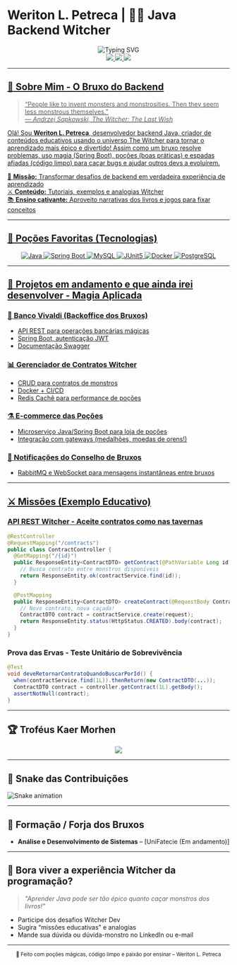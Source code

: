 # Weriton L. Petreca | 🧙‍♂️ Java Backend Witcher

<div align="center">
  <img src="https://readme-typing-svg.herokuapp.com?font=Fira+Code&size=35&duration=3000&pause=1000&color=FF6B35&center=true&vCenter=true&width=700&lines=Witcher+Backend+Developer;Spring+Boot+Alchemist;Solving+Problems+Like+a+Witcher;Java+Inspired+on+Kaer+Morhen" alt="Typing SVG"/>
</div>

<div align="center">
  <a href="https://linkedin.com/in/weriton-petreca">
    <img src="https://img.shields.io/badge/LinkedIn-0077B5?style=for-the-badge&logo=linkedin&logoColor=white"/>
  </a>
  <a href="mailto:eulcfr@gmail.com">
    <img src="https://img.shields.io/badge/Gmail-D14836?style=for-the-badge&logo=gmail&logoColor=white"/>
  </a>
  <a href="https://wa.me/5535997231989">
    <img src="https://img.shields.io/badge/WhatsApp-25D366?style=for-the-badge&logo=whatsapp&logoColor=white"/>
</div>

---

## 🧙 Sobre Mim - O Bruxo do Backend

> “People like to invent monsters and monstrosities. Then they seem less monstrous themselves.”  
> *― Andrzej Sapkowski, The Witcher: The Last Wish*

Olá! Sou **Weriton L. Petreca**, desenvolvedor backend Java, criador de conteúdos educativos usando o universo The Witcher para tornar o aprendizado mais épico e divertido! Assim como um bruxo resolve problemas, uso magia (Spring Boot), poções (boas práticas) e espadas afiadas (código limpo) para caçar bugs e ajudar outros devs a evoluírem.

🔮 **Missão:** Transformar desafios de backend em verdadeira experiência de aprendizado  
⚔️ **Conteúdo:** Tutoriais, exemplos e analogias Witcher  
📚 **Ensino cativante:** Aproveito narrativas dos livros e jogos para fixar conceitos

---

## 🧪 Poções Favoritas (Tecnologias)

<div align="center">
  <img src="https://img.shields.io/badge/Java-ED8B00?style=for-the-badge&logo=openjdk&logoColor=white" alt="Java"/>
  <img src="https://img.shields.io/badge/Spring_Boot-6DB33F?style=for-the-badge&logo=springboot&logoColor=white" alt="Spring Boot"/>
  <img src="https://img.shields.io/badge/MySQL-4479A1?style=for-the-badge&logo=mysql&logoColor=white" alt="MySQL"/>
  <img src="https://img.shields.io/badge/JUnit5-25A162?style=for-the-badge&logo=junit5&logoColor=white" alt="JUnit5"/>
  <img src="https://img.shields.io/badge/Docker-2496ED?style=for-the-badge&logo=docker&logoColor=white" alt="Docker"/>
  <img src="https://img.shields.io/badge/PostgreSQL-316192?style=for-the-badge&logo=postgresql&logoColor=white" alt="PostgreSQL"/>
</div>

---

## 🏰 Projetos em andamento e que ainda irei desenvolver - Magia Aplicada

### 🏦 Banco Vivaldi (Backoffice dos Bruxos)
- API REST para operações bancárias mágicas  
- Spring Boot, autenticação JWT
- Documentação Swagger

### 📊 Gerenciador de Contratos Witcher
- CRUD para contratos de monstros
- Docker + CI/CD
- Redis Cachê para performance de poções

### ⚗️ E-commerce das Poções
- Microserviço Java/Spring Boot para loja de poções
- Integração com gateways (medalhões, moedas de orens!)

### 📜 Notificações do Conselho de Bruxos
- RabbitMQ e WebSocket para mensagens instantâneas entre bruxos

---

## ⚔️ Missões (Exemplo Educativo)

### API REST Witcher - Aceite contratos como nas tavernas
```java
@RestController
@RequestMapping("/contracts")
public class ContractController {
  @GetMapping("/{id}")
  public ResponseEntity<ContractDTO> getContract(@PathVariable Long id) {
    // Busca contrato entre monstros disponíveis
    return ResponseEntity.ok(contractService.find(id));
  }

  @PostMapping
  public ResponseEntity<ContractDTO> createContract(@RequestBody ContractCreateRequest request) {
    // Novo contrato, nova caçada!
    ContractDTO contract = contractService.create(request);
    return ResponseEntity.status(HttpStatus.CREATED).body(contract);
  }
}
```
### Prova das Ervas - Teste Unitário de Sobrevivência

```java
@Test
void deveRetornarContratoQuandoBuscarPorId() {
  when(contractService.find(1L)).thenReturn(new ContractDTO(...));
  ContractDTO contract = controller.getContract(1L).getBody();
  assertNotNull(contract);
}
```
---

## 🏆 Troféus Kaer Morhen

<div align="center">
  <img src="https://github-profile-trophy.vercel.app/?username=weritonpetreca&theme=radical&no-frame=true&row=1" />
</div>

---

## 🐍 Snake das Contribuições

<picture>
  <source srcset="https://weritonpetreca.github.io/github-contribution-grid-snake-dark.svg" media="(prefers-color-scheme: dark)">
  <img src="https://weritonpetreca.github.io/github-contribution-grid-snake.svg" alt="Snake animation"/>
</picture>

---

## 🧙 Formação / Forja dos Bruxos

- **Análise e Desenvolvimento de Sistemas** – [UniFatecie (Em andamento)]

---

## 💬 Bora viver a experiência Witcher da programação?
> *"Aprender Java pode ser tão épico quanto caçar monstros dos livros!"*

- Participe dos desafios Witcher Dev
- Sugira “missões educativas” e analogias
- Mande sua dúvida ou dúvida-monstro no LinkedIn ou e-mail

---

<div align="center">
  <sub>🔮 Feito com poções mágicas, código limpo e paixão por ensinar – Weriton L. Petreca</sub>
</div>
